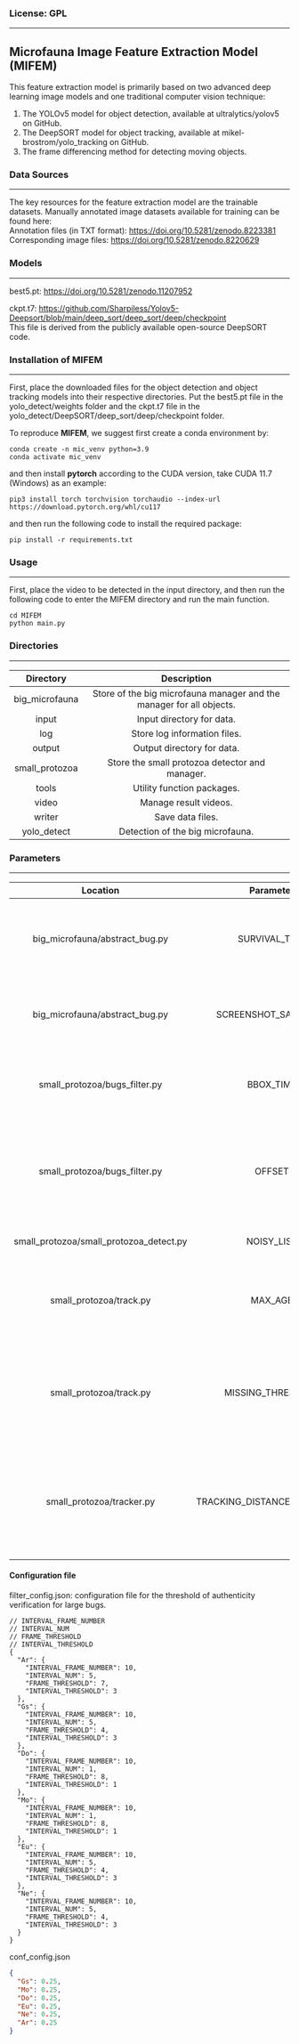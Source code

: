 ### License: GPL

***


## Microfauna Image Feature Extraction Model (MIFEM)


This feature extraction model is primarily based on two advanced deep learning image models and one traditional computer vision technique:

1.	The YOLOv5 model for object detection, available at ultralytics/yolov5 on GitHub.
2.	The DeepSORT model for object tracking, available at mikel-brostrom/yolo_tracking on GitHub.
3.	The frame differencing method for detecting moving objects.


### Data Sources

***
The key resources for the feature extraction model are the trainable datasets. Manually annotated image datasets available for training can be found here:  
Annotation files (in TXT format): https://doi.org/10.5281/zenodo.8223381  
Corresponding image files: https://doi.org/10.5281/zenodo.8220629

### Models

***

best5.pt: https://doi.org/10.5281/zenodo.11207952

ckpt.t7: https://github.com/Sharpiless/Yolov5-Deepsort/blob/main/deep_sort/deep_sort/deep/checkpoint  
This file is derived from the publicly available open-source DeepSORT code.

### Installation of MIFEM

***
First, place the downloaded files for the object detection and object tracking models into their respective directories. Put the best5.pt file in the yolo_detect/weights folder and the ckpt.t7 file in the yolo_detect/DeepSORT/deep_sort/deep/checkpoint folder.


To reproduce **MIFEM**, we suggest first create a conda environment by:

```
conda create -n mic_venv python=3.9
conda activate mic_venv
```

and then install **pytorch** according to the CUDA version, take CUDA 11.7 (Windows) as an example:

```
pip3 install torch torchvision torchaudio --index-url https://download.pytorch.org/whl/cu117
```

and then run the following code to install the required package:

```
pip install -r requirements.txt
```

### Usage

***

First, place the video to be detected in the input directory, and then run the following code to enter the MIFEM directory and run the main function.

```
cd MIFEM
python main.py
```

### Directories

***



| Directory      | Description                                                  |
| :------------: | :----------------------------------------------------------: |
| big_microfauna   | Store of the big microfauna manager and the manager for all objects. |
| input          | Input directory for data.                                     |
| log            | Store log information files.                                  |
| output         | Output directory for data.                                   |
| small_protozoa | Store the small protozoa detector and manager.                     |
| tools          | Utility function packages.                                     |
| video          | Manage result videos.                                         |
| writer         | Save data files.                                              |
| yolo_detect    | Detection of the big microfauna.                                 |

### Parameters

***

|                Location                 |          Parameter          |                         Description                          |
| :-------------------------------------: | :-------------------------: | :----------------------------------------------------------: |
|     big_microfauna/abstract_bug.py      |        SURVIVAL_TIME        | Pre-set maximum duration of predictive information for big microfauna. |
|     big_microfauna/abstract_bug.py      |    SCREENSHOT_SAVE_TIME     |     Time duration for storing images of big microfauna.      |
|      small_protozoa/bugs_filter.py      |          BBOX_TIME          |  Existence duration of detection boxes for big microfauna.   |
|      small_protozoa/bugs_filter.py      |           OFFSET            | Threshold for boundary jitter amplitude in detection boxes of big microfauna. |
| small_protozoa/small_protozoa_detect.py |         NOISY_LIST          |              Filtering of lens noise locations.              |
|         small_protozoa/track.py         |           MAX_AGE           | Pre-set maximum duration of predictive information for small protozoa. |
|         small_protozoa/track.py         |      MISSING_THRESHOLD      | Frame threshold for determining if the tracking of small protozoa is lost. |
|        small_protozoa/tracker.py        | TRACKING_DISTANCE_THRESHOLD | Distance threshold for determining whether to merge tracked small protozoa targets. |

#### Configuration file

filter_config.json: configuration file for the threshold of authenticity verification for large bugs.

```
// INTERVAL_FRAME_NUMBER
// INTERVAL_NUM
// FRAME_THRESHOLD       
// INTERVAL_THRESHOLD    
{
  "Ar": {
    "INTERVAL_FRAME_NUMBER": 10,
    "INTERVAL_NUM": 5,
    "FRAME_THRESHOLD": 7,
    "INTERVAL_THRESHOLD": 3
  },
  "Gs": {
    "INTERVAL_FRAME_NUMBER": 10,
    "INTERVAL_NUM": 5,
    "FRAME_THRESHOLD": 4,
    "INTERVAL_THRESHOLD": 3
  },
  "Do": {
    "INTERVAL_FRAME_NUMBER": 10,
    "INTERVAL_NUM": 1,
    "FRAME_THRESHOLD": 8,
    "INTERVAL_THRESHOLD": 1
  },
  "Mo": {
    "INTERVAL_FRAME_NUMBER": 10,
    "INTERVAL_NUM": 1,
    "FRAME_THRESHOLD": 8,
    "INTERVAL_THRESHOLD": 1
  },
  "Eu": {
    "INTERVAL_FRAME_NUMBER": 10,
    "INTERVAL_NUM": 5,
    "FRAME_THRESHOLD": 4,
    "INTERVAL_THRESHOLD": 3
  },
  "Ne": {
    "INTERVAL_FRAME_NUMBER": 10,
    "INTERVAL_NUM": 5,
    "FRAME_THRESHOLD": 4,
    "INTERVAL_THRESHOLD": 3
  }
}
```

conf_config.json

```json
{
  "Gs": 0.25,
  "Mo": 0.25,
  "Do": 0.25,
  "Eu": 0.25,
  "Ne": 0.25,
  "Ar": 0.25
}
```
